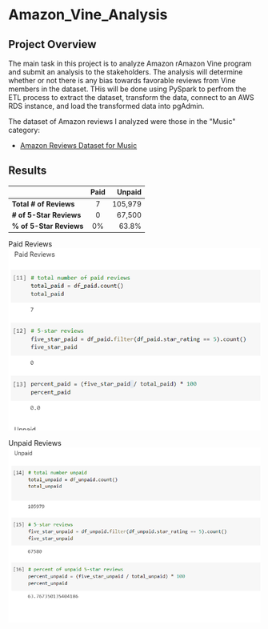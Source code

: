 # Amazon_Vine_Analysis

## Project Overview

The main task in this project is to analyze Amazon rAmazon Vine program and submit an analysis to the stakeholders. The analysis will determine whether or not there is any bias towards favorable reviews from Vine members in the dataset. THis will be done using PySpark to perfrom the ETL process to extract the dataset, transform the data, connect to an AWS RDS instance, and load the transformed data into pgAdmin.

The dataset of Amazon reviews I analyzed were those in the "Music" category:

- [Amazon Reviews Dataset for Music]("https://s3.amazonaws.com/amazon-reviews-pds/tsv/amazon_reviews_us_Music_v1_00.tsv.gz")

## Results

|       | Paid | Unpaid    |
| :---        |    :----:   |          ---: |
| **Total # of Reviews**     | 7       | 105,979   |
| **# of 5-Star Reviews**  | 0        | 67,500      |
| **% of 5-Star Reviews**  | 0%        | 63.8%     |

Paid Reviews
![Paid Vine Reviews](paid%20vine%20reviews.png)

Unpaid Reviews
![Unpaid Reviews](unpaid%20vine%20reviews.png)
